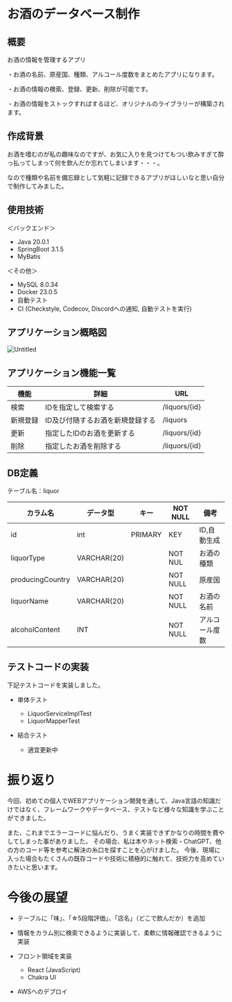 
# お酒のデータベース制作

## 概要

お酒の情報を管理するアプリ

・お酒の名前、原産国、種類、アルコール度数をまとめたアプリになります。

・お酒の情報の検索、登録、更新、削除が可能です。

・お酒の情報をストックすればするほど、オリジナルのライブラリーが構築されます。

## 作成背景

お酒を嗜むのが私の趣味なのですが、お気に入りを見つけてもつい飲みすぎて酔っ払ってしまって何を飲んだか忘れてしまいます・・・。

なので種類や名前を備忘録として気軽に記録できるアプリがほしいなと思い自分で制作してみました。

## 使用技術

＜バックエンド＞
* Java 20.0.1
* SpringBoot 3.1.5
* MyBatis

＜その他＞
* MySQL 8.0.34
* Docker 23.0.5
* 自動テスト
* CI (Checkstyle, Codecov, Discordへの通知, 自動テストを実行)

## アプリケーション概略図
![Untitled](https://github.com/masami-tr/Liquor-Management/assets/133315049/e569c577-643d-4bd9-87e6-a5137abdb809)

## アプリケーション機能一覧

|機能|詳細|URL|
|----|----|----|
|検索|IDを指定して検索する|/liquors/{id}|
|新規登録|ID及び付随するお酒を新規登録する|/liquors|
|更新|指定したIDのお酒を更新する|/liquors/{id}|
|削除|指定したお酒を削除する|/liquors/{id}|

## DB定義
テーブル名：liquor

|カラム名|データ型|キー|NOT NULL|備考|
|----|----|----|----|----|
|id|int|PRIMARY|KEY|ID,自動生成|
|liquorType|VARCHAR(20)| |NOT NUL|お酒の種類|
|producingCountry|VARCHAR(20)| |NOT NULL|原産国|
|liquorName| VARCHAR(20)| |NOT NULL| お酒の名前|
|alcoholContent| INT| |NOT NULL| アルコール度数|

## テストコードの実装
下記テストコードを実装しました。

* 単体テスト
  * LiquorServiceImplTest
  * LiquorMapperTest

* 結合テスト
  * 適宜更新中

# 振り返り

今回、初めての個人でWEBアプリケーション開発を通して、Java言語の知識だけではなく、フレームワークやデータベース、テストなど様々な知識を学ぶことができました。

また、これまでエラーコードに悩んだり、うまく実装できずかなりの時間を費やしてしまった事がありました。
その場合、私は本やネット検索・ChatGPT、他の方のコード等を参考に解決の糸口を探すことを心がけました。
今後、現場に入った場合もたくさんの既存コードや技術に積極的に触れて、技術力を高めていきたいと思います。

# 今後の展望
* テーブルに「味」、「☆5段階評価」、「店名」（どこで飲んだか）を追加

* 情報をカラム別に検索できるように実装して、柔軟に情報確認できるように実装

* フロント領域を実装
  * React (JavaScript)
  * Chakra UI

* AWSへのデプロイ


